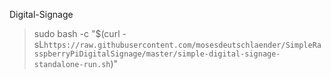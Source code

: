 Digital-Signage

>sudo bash -c "$(curl -sL`https://raw.githubusercontent.com/mosesdeutschlaender/SimpleRasspberryPiDigitalSignage/master/simple-digital-signage-standalone-run.sh`)"
